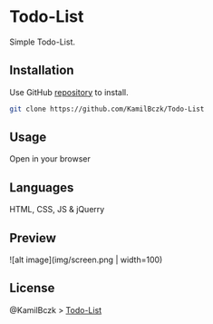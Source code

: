 # Todo-List

Simple Todo-List.

## Installation

Use GitHub [repository](https://github.com/KamilBczk/Todo-List) to install.

```bash
git clone https://github.com/KamilBczk/Todo-List
```

## Usage

Open in your browser

## Languages

HTML, CSS, JS & jQuerry

## Preview

![alt image](img/screen.png | width=100)

## License

@KamilBczk > [Todo-List](https://github.com/KamilBczk)
